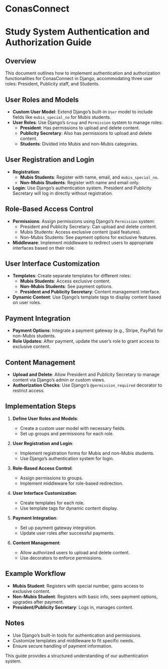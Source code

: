 # ConasConnect

# Study System Authentication and Authorization Guide

## Overview
This document outlines how to implement authentication and authorization functionalities for ConasConnect in Django, accommodating three user roles: President, Publicity staff, and Students.

## User Roles and Models
- **Custom User Model**: Extend Django’s built-in `User` model to include fields like `mubis_special_no` for Mubis students.
- **User Roles**: Use Django’s `Group` and `Permission` system to manage roles:
  - **President**: Has permissions to upload and delete content.
  - **Publicity Secretary**: Also has permissions to upload and delete content.
  - **Students**: Divided into Mubis and non-Mubis categories.

## User Registration and Login
- **Registration**:
  - **Mubis Students**: Register with name, email, and `mubis_special_no`.
  - **Non-Mubis Students**: Register with name and email only.
- **Login**: Use Django’s authentication system. President and Publicity Secretary will log in directly without registration.

## Role-Based Access Control
- **Permissions**: Assign permissions using Django’s `Permission` system:
  - President and Publicity Secretary: Can upload and delete content.
  - Mubis Students: Access exclusive content (paid features).
  - Non-Mubis Students: See payment options for exclusive features.
- **Middleware**: Implement middleware to redirect users to appropriate interfaces based on their role.

## User Interface Customization
- **Templates**: Create separate templates for different roles:
  - **Mubis Students**: Access exclusive content.
  - **Non-Mubis Students**: See payment options.
  - **President and Publicity Secretary**: Content management interface.
- **Dynamic Content**: Use Django’s template tags to display content based on user roles.

## Payment Integration
- **Payment Options**: Integrate a payment gateway (e.g., Stripe, PayPal) for non-Mubis students.
- **Role Updates**: After payment, update the user’s role to grant access to exclusive content.

## Content Management
- **Upload and Delete**: Allow President and Publicity Secretary to manage content via Django’s admin or custom views.
- **Authorization Checks**: Use Django’s `@permission_required` decorator to restrict access.

## Implementation Steps
1. **Define User Roles and Models**:
   - Create a custom user model with necessary fields.
   - Set up groups and permissions for each role.

2. **User Registration and Login**:
   - Implement registration forms for Mubis and non-Mubis students.
   - Use Django’s authentication system for login.

3. **Role-Based Access Control**:
   - Assign permissions to groups.
   - Implement middleware for role-based redirection.

4. **User Interface Customization**:
   - Create templates for each role.
   - Use template tags for dynamic content display.

5. **Payment Integration**:
   - Set up payment gateway integration.
   - Update user roles after successful payments.

6. **Content Management**:
   - Allow authorized users to upload and delete content.
   - Use decorators to enforce permissions.

## Example Workflow
- **Mubis Student**: Registers with special number, gains access to exclusive content.
- **Non-Mubis Student**: Registers with basic info, sees payment options, upgrades after payment.
- **President/Publicity Secretary**: Logs in, manages content.

## Notes
- Use Django’s built-in tools for authentication and permissions.
- Customize templates and middleware to fit specific needs.
- Ensure secure handling of payment information.

This guide provides a structured understanding of our authentication system.

